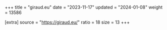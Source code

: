 +++
title = "giraud.eu"
date = "2023-11-17"
updated = "2024-01-08"
weight = 13586

[extra]
source = "https://giraud.eu/"
ratio = 18
size = 13
+++

